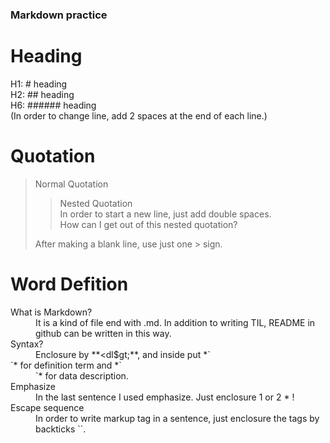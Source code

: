 ### Markdown practice

# Heading
  H1: # heading  
  H2: ## heading  
  H6: ###### heading  
  (In order to change line, add 2 spaces at the end of each line.)
  

# Quotation
  > Normal Quotation  
  >> Nested Quotation  
  >  > In order to start a new line, just add double spaces.  
  >  > How can I get out of this nested quotation?
>  > 
  > After making a blank line, use just one > sign. 

# Word Defition
  <dl>
    <dt>What is Markdown?</dt>
    <dd>It is a kind of file end with .md.  
      In addition to writing TIL, README in github can be written in this way.</dd>  
    <dt>Syntax?</dt>  
    <dd>Enclosure by **&lt;dl$gt;**, and inside put *`<dt>`* for definition term and *`<dd>`* for data description.</dd>  
    <dt>Emphasize</dt>  
    <dd>In the last sentence I used emphasize. Just enclosure 1 or 2 * !</dd>  
    <dt>Escape sequence</dt>
    <dd>In order to write markup tag in a sentence, just enclosure the tags by backticks ``.</dd>  
  </dl>

